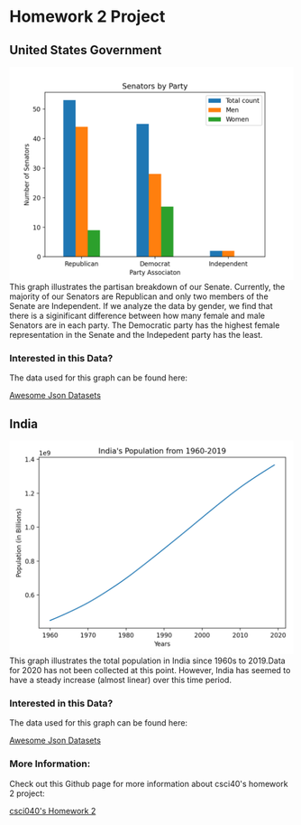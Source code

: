 # Homework 2 Project
## United States Government
![Senators](senators.png)
<addr> This graph illustrates the partisan breakdown of our Senate. Currently, the majority of our Senators are Republican and only two members of the Senate are Independent. If we analyze the data by gender, we find that there is a siginificant difference between how many female and male Senators are in each party. The Democratic party has the highest female representation in the Senate and the Indepedent party has the least.

### Interested in this Data?
<addr> The data used for this graph can be found here: 

[Awesome Json Datasets](https://github.com/jdorfman/awesome-json-datasets)

## India
![India's populations](india_pop.png)
<addr> This graph illustrates the total population in India since 1960s to 2019.Data for 2020 has not been collected at this point. However, India has seemed to have a steady increase (almost linear) over this time period. 

### Interested in this Data?
<addr> The data used for this graph can be found here:

[Awesome Json Datasets](https://github.com/jdorfman/awesome-json-datasets)

### More Information: 

Check out this Github page for more information about csci40's homework 2 project: 

[csci040's Homework 2](https://github.com/mikeizbicki/cmc-csci040/tree/2020fall/hw_02)